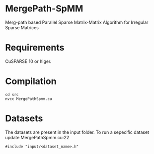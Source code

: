 # MergePath-SpMM
Merg-path based Parallel Sparse Matrix-Matrix Algorithm for Irregular Sparse Matrices

# Requirements
CuSPARSE 10 or higer.

# Compilation
```
cd src
nvcc MergePathSpmm.cu
```

# Datasets
The datasets are present in the input folder.
To run a sepecific dataset update MergePathSpmm.cu:22
```
#include "input/<dataset_name>.h"
```

